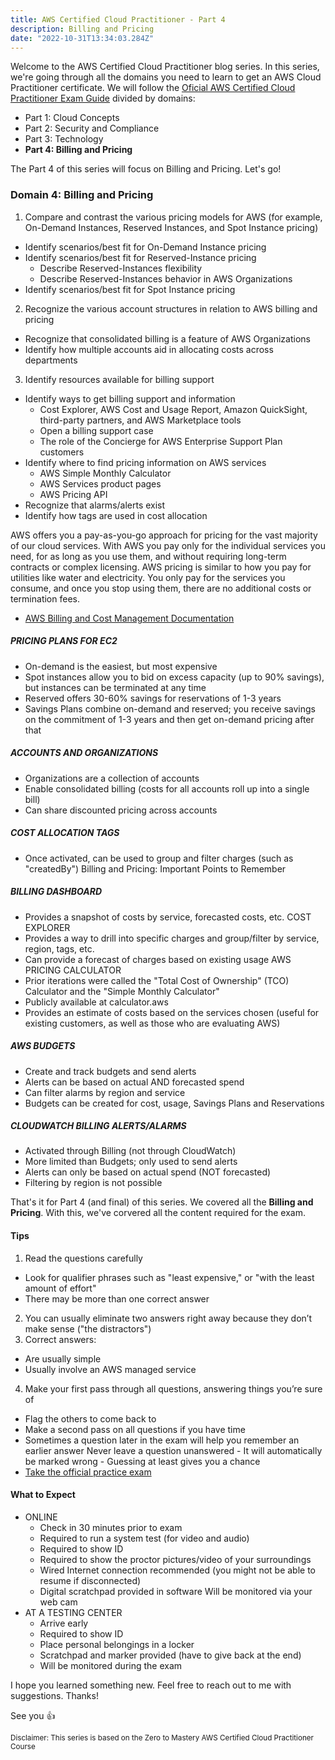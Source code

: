 ```yaml
---
title: AWS Certified Cloud Practitioner - Part 4
description: Billing and Pricing
date: "2022-10-31T13:34:03.284Z"
---
```


Welcome to the AWS Certified Cloud Practitioner blog series. In this series, we're going through all the domains you need to learn to get an AWS Cloud Practitioner certificate. We will follow the [Oficial AWS Certified Cloud Practitioner Exam Guide](https://d1.awsstatic.com/training-and-certification/docs-cloud-practitioner/AWS-Certified-Cloud-Practitioner_Exam-Guide.pdf) divided by domains:

- Part 1: Cloud Concepts
- Part 2: Security and Compliance
- Part 3: Technology
- **Part 4: Billing and Pricing**

The Part 4 of this series will focus on Billing and Pricing. Let's go!

### Domain 4: Billing and Pricing

1. Compare and contrast the various pricing models for AWS (for example, On-Demand Instances,
Reserved Instances, and Spot Instance pricing)
- Identify scenarios/best fit for On-Demand Instance pricing
- Identify scenarios/best fit for Reserved-Instance pricing
  - Describe Reserved-Instances flexibility
  - Describe Reserved-Instances behavior in AWS Organizations
- Identify scenarios/best fit for Spot Instance pricing
2. Recognize the various account structures in relation to AWS billing and pricing
- Recognize that consolidated billing is a feature of AWS Organizations
- Identify how multiple accounts aid in allocating costs across departments
3. Identify resources available for billing support
- Identify ways to get billing support and information
  - Cost Explorer, AWS Cost and Usage Report, Amazon QuickSight, third-party partners,
and AWS Marketplace tools
  - Open a billing support case
  - The role of the Concierge for AWS Enterprise Support Plan customers
- Identify where to find pricing information on AWS services
  - AWS Simple Monthly Calculator
  - AWS Services product pages
  - AWS Pricing API
- Recognize that alarms/alerts exist
- Identify how tags are used in cost allocation

AWS offers you a pay-as-you-go approach for pricing for the vast majority of our cloud services. With AWS you pay only for the individual services you need, for as long as you use them, and without requiring long-term contracts or complex licensing. AWS pricing is similar to how you pay for utilities like water and electricity. You only pay for the services you consume, and once you stop using them, there are no additional costs or termination fees.
- [AWS Billing and Cost Management Documentation](https://docs.aws.amazon.com/account-billing/index.html)

##### PRICING PLANS FOR EC2
- On-demand is the easiest, but most expensive
- Spot instances allow you to bid on excess capacity (up to 90% savings), but instances can be terminated at any time
- Reserved offers 30-60% savings for reservations of 1-3 years
- Savings Plans combine on-demand and reserved; you receive savings on the commitment of 1-3 years and then get on-demand pricing after that
##### ACCOUNTS AND ORGANIZATIONS
- Organizations are a collection of accounts
- Enable consolidated billing (costs for all accounts roll up into a single bill)
- Can share discounted pricing across accounts
##### COST ALLOCATION TAGS
- Once activated, can be used to group and filter charges (such as "createdBy")
 Billing and Pricing: Important Points to Remember
##### BILLING DASHBOARD
- Provides a snapshot of costs by service, forecasted costs, etc. COST EXPLORER
- Provides a way to drill into specific charges and group/filter by service, region, tags, etc.
- Can provide a forecast of charges based on existing usage AWS PRICING CALCULATOR
- Prior iterations were called the "Total Cost of Ownership" (TCO) Calculator and the "Simple Monthly Calculator"
- Publicly available at calculator.aws
- Provides an estimate of costs based on the services chosen (useful for existing customers, as well as those who are evaluating AWS)
##### AWS BUDGETS
- Create and track budgets and send alerts
- Alerts can be based on actual AND forecasted spend
- Can filter alarms by region and service
- Budgets can be created for cost, usage, Savings Plans and Reservations
##### CLOUDWATCH BILLING ALERTS/ALARMS
- Activated through Billing (not through CloudWatch)
- More limited than Budgets; only used to send alerts
- Alerts can only be based on actual spend (NOT forecasted)
- Filtering by region is not possible

That's it for Part 4 (and final) of this series. We covered all the **Billing and Pricing**. With this, we've corvered all the content required for the exam.

#### Tips
1. Read the questions carefully
- Look for qualifier phrases such as "least expensive," or "with the least amount of effort"
- There may be more than one correct answer
2. You can usually eliminate two answers right away because they don’t make sense ("the distractors")
3. Correct answers:
- Are usually simple
- Usually involve an AWS managed service
4. Make your first pass through all questions, answering things you’re sure of
- Flag the others to come back to
- Make a second pass on all questions if you have time
- Sometimes a question later in the exam will help you remember an earlier answer Never leave a question unanswered - It will automatically be marked wrong - Guessing at least gives you a chance
- [Take the official practice exam](https://aws.amazon.com/certification/certification-prep/)

#### What to Expect
- ONLINE
  - Check in 30 minutes prior to exam
  - Required to run a system test (for video and audio)
  - Required to show ID
  - Required to show the proctor pictures/video of your surroundings
  - Wired Internet connection recommended (you might not be able to resume if disconnected)
  - Digital scratchpad provided in software Will be monitored via your web cam
- AT A TESTING CENTER
  - Arrive early
  - Required to show ID
  - Place personal belongings in a locker
  - Scratchpad and marker provided (have to give back at the end)
  - Will be monitored during the exam

I hope you learned something new. Feel free to reach out to me with suggestions. Thanks!

See you 👍

<small>Disclaimer: This series is based on the Zero to Mastery AWS Certified Cloud Practitioner Course</small>